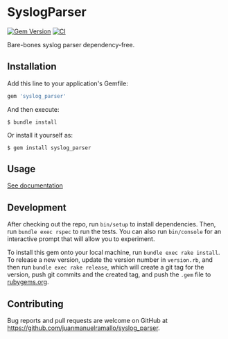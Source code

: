 # SyslogParser

[![Gem Version](https://badge.fury.io/rb/syslog_parser.svg)](https://badge.fury.io/rb/syslog_parser)
[![CI](https://github.com/juanmanuelramallo/syslog_parser/actions/workflows/main.yml/badge.svg)](https://github.com/juanmanuelramallo/syslog_parser/actions/workflows/main.yml)

Bare-bones syslog parser dependency-free.

## Installation

Add this line to your application's Gemfile:

```ruby
gem 'syslog_parser'
```

And then execute:

    $ bundle install

Or install it yourself as:

    $ gem install syslog_parser

## Usage

[See documentation](https://rubydoc.info/github/juanmanuelramallo/syslog_parser)

## Development

After checking out the repo, run `bin/setup` to install dependencies. Then, run `bundle exec rspec` to run the tests. You can also run `bin/console` for an interactive prompt that will allow you to experiment.

To install this gem onto your local machine, run `bundle exec rake install`. To release a new version, update the version number in `version.rb`, and then run `bundle exec rake release`, which will create a git tag for the version, push git commits and the created tag, and push the `.gem` file to [rubygems.org](https://rubygems.org).

## Contributing

Bug reports and pull requests are welcome on GitHub at https://github.com/juanmanuelramallo/syslog_parser.
